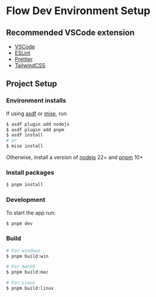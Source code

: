 # Flow Dev Environment Setup

## Recommended VSCode extension

- [VSCode](https://code.visualstudio.com/)
- [ESLint](https://marketplace.visualstudio.com/items?itemName=dbaeumer.vscode-eslint)
- [Prettier](https://marketplace.visualstudio.com/items?itemName=esbenp.prettier-vscode)
- [TailwindCSS](https://marketplace.visualstudio.com/items?itemName=bradlc.vscode-tailwindcss)

## Project Setup

### Environment installs

If using [asdf](https://asdf-vm.com/guide/getting-started.html) or [mise](https://mise.jdx.dev/installing-mise.html), run

```bash
$ asdf plugin add nodejs
$ asdf plugin add pnpm
$ asdf install
# or
$ mise install
```

Otherwise, install a version of [nodejs](https://nodejs.org/en) 22+ and [pnpm](https://pnpm.io/installation) 10+

### Install packages

```bash
$ pnpm install
```

### Development

To start the app run:

```bash
$ pnpm dev
```

### Build

```bash
# For windows
$ pnpm build:win

# For macOS
$ pnpm build:mac

# For Linux
$ pnpm build:linux
```
